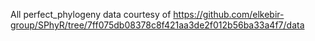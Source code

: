 All perfect_phylogeny data courtesy of <https://github.com/elkebir-group/SPhyR/tree/7ff075db08378c8f421aa3de2f012b56ba33a4f7/data>